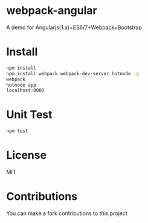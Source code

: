 # webpack-angular
A demo for Angularjs(1.x)+ES6/7+Webpack+Bootstrap

# Install
``` bash
npm install
npm install webpack webpack-dev-server hotnode -g
webpack
hotnode app
localhost:8000
```

# Unit Test
``` bash
npm test
```

# License
MIT

# Contributions
You can make a fork contributions to this project

